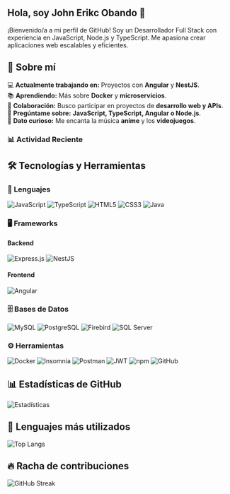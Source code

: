 ## Hola, soy John Erikc Obando 👋

¡Bienvenido/a a mi perfil de GitHub! Soy un Desarrollador Full Stack con experiencia en JavaScript, Node.js y TypeScript. Me apasiona crear aplicaciones web escalables y eficientes.

## 🚀 Sobre mí
💻 **Actualmente trabajando en:** Proyectos con **Angular** y **NestJS**.  
📚 **Aprendiendo:** Más sobre **Docker** y **microservicios**.  
🤝 **Colaboración:** Busco participar en proyectos de **desarrollo web y APIs**.  
💬 **Pregúntame sobre:** **JavaScript, TypeScript, Angular o Node.js**.  
🎵 **Dato curioso:** Me encanta la música **anime** y los **videojuegos**.  

### 📊 Actividad Reciente
<!--RECENT_ACTIVITY:start-->
<!--RECENT_ACTIVITY:last_update-->

## 🛠️ Tecnologías y Herramientas  
### 📌 Lenguajes  
![JavaScript](https://img.shields.io/badge/JavaScript-F7DF1E?style=flat&logo=javascript&logoColor=black) ![TypeScript](https://img.shields.io/badge/TypeScript-3178C6?style=flat&logo=typescript&logoColor=white) ![HTML5](https://img.shields.io/badge/HTML5-E34F26?style=flat&logo=html5&logoColor=white) ![CSS3](https://img.shields.io/badge/CSS3-1572B6?style=flat&logo=css3&logoColor=white) ![Java](https://img.shields.io/badge/Java-ED8B00?style=flat&logo=java&logoColor=white)  

### 🖥️ Frameworks  
#### Backend  
![Express.js](https://img.shields.io/badge/Express.js-000000?style=flat&logo=express&logoColor=white) ![NestJS](https://img.shields.io/badge/NestJS-E0234E?style=flat&logo=nestjs&logoColor=white)  

#### Frontend  
![Angular](https://img.shields.io/badge/Angular-DD0031?style=flat&logo=angular&logoColor=white)  

### 🗄️ Bases de Datos  
![MySQL](https://img.shields.io/badge/MySQL-4479A1?style=flat&logo=mysql&logoColor=white) ![PostgreSQL](https://img.shields.io/badge/PostgreSQL-336791?style=flat&logo=postgresql&logoColor=white) ![Firebird](https://img.shields.io/badge/Firebird-CC0000?style=flat&logo=firebird&logoColor=white) ![SQL Server](https://img.shields.io/badge/SQL%20Server-CC2927?style=flat&logo=microsoft-sql-server&logoColor=white)  

### ⚙️ Herramientas  
![Docker](https://img.shields.io/badge/Docker-2496ED?style=flat&logo=docker&logoColor=white) ![Insomnia](https://img.shields.io/badge/Insomnia-4000BF?style=flat&logo=insomnia&logoColor=white) ![Postman](https://img.shields.io/badge/Postman-FF6C37?style=flat&logo=postman&logoColor=white) ![JWT](https://img.shields.io/badge/JWT-000000?style=flat&logo=json-web-tokens&logoColor=white) ![npm](https://img.shields.io/badge/npm-CB3837?style=flat&logo=npm&logoColor=white) ![GitHub](https://img.shields.io/badge/GitHub-181717?style=flat&logo=github&logoColor=white)  

## 📊 Estadísticas de GitHub  
![Estadísticas](https://github-readme-stats.vercel.app/api?username=johnerikc&show_icons=true&theme=radical)

## 📜 Lenguajes más utilizados
![Top Langs](https://github-readme-stats.vercel.app/api/top-langs/?username=johnerikc&layout=compact&theme=radical)

## 🔥 Racha de contribuciones
![GitHub Streak](https://github-readme-streak-stats.herokuapp.com/?user=johnerikc&theme=radical)
